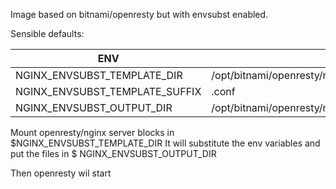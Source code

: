 Image based on bitnami/openresty but with envsubst enabled.

Sensible defaults:

| ENV | default |
|--|--|
| NGINX_ENVSUBST_TEMPLATE_DIR       | /opt/bitnami/openresty/nginx/conf/server_block_templates  |
| NGINX_ENVSUBST_TEMPLATE_SUFFIX | .conf  |
| NGINX_ENVSUBST_OUTPUT_DIR           | /opt/bitnami/openresty/nginx/conf/server_blocks   |


Mount openresty/nginx server blocks in $NGINX_ENVSUBST_TEMPLATE_DIR
It will substitute the env variables and put the files in $ NGINX_ENVSUBST_OUTPUT_DIR

Then openresty wil start

